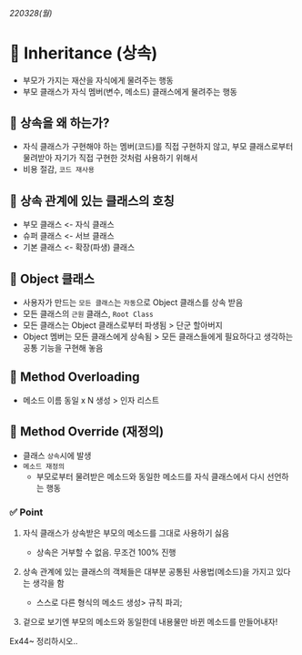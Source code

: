 ###### *220328(월)*
# 📌 Inheritance (상속)
- 부모가 가지는 재산을 자식에게 물려주는 행동
- 부모 클래스가 자식 멤버(변수, 메소드) 클래스에게 물려주는 행동

## 📌 상속을 왜 하는가?
- 자식 클래스가 구현해야 하는 멤버(코드)를 직접 구현하지 않고, 부모 클래스로부터 물려받아 자기가 직접 구현한 것처럼 사용하기 위해서
- 비용 절감, `코드 재사용`

## 📌 상속 관계에 있는 클래스의 호칭
- 부모 클래스 <- 자식 클래스
- 슈퍼 클래스 <- 서브 클래스
- 기본 클래스 <- 확장(파생) 클래스

## 📌 Object 클래스
- 사용자가 만드는 `모든 클래스`는 `자동`으로 Object 클래스를 상속 받음
- 모든 클래스의 `근원` 클래스, `Root Class`
- 모든 클래스는 Object 클래스로부터 파생됨 > 단군 할아버지
- Object 멤버는 모든 클래스에게 상속됨 > 모든 클래스들에게 필요하다고 생각하는 공통 기능을 구현해 놓음

## 📌 Method Overloading
- 메소드 이름 동일 x N  생성 > 인자 리스트
## 📌 Method Override (재정의)
- 클래스 `상속`시에 발생
- `메소드 재정의`
	- 부모로부터 물려받은 메소드와 동일한 메소드를 자식 클래스에서 다시 선언하는 행동
### ✅ Point
1. 자식 클래스가 상속받은 부모의 메소드를 그대로 사용하기 싫음
	- 상속은 거부할 수 없음. 무조건 100% 진행    

2. 상속 관계에 있는 클래스의 객체들은 대부분 공통된 사용법(메소드)을 가지고 있다는 생각을 함
	- 스스로 다른 형식의 메소드 생성> 규칙 파괴;    
	
3. 겉으로 보기엔 부모의 메소드와 동일한데 내용물만 바뀐 메소드를 만들어내자!

Ex44~ 정리하시오..
